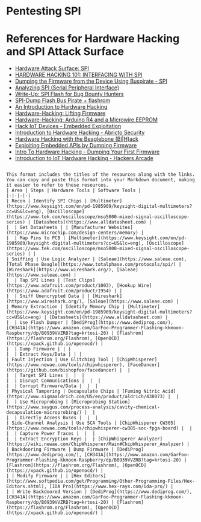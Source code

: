 # Pentesting SPI

# References for Hardware Hacking and SPI Attack Surface

- [Hardware Attack Surface: SPI](https://payatu.com/wp-content/uploads/2022/12/c15.pdf)
- [HARDWARE HACKING 101: INTERFACING WITH SPI](https://riverloopsecurity.com/blog/2020/02/hw-101-spi/)
- [Dumping the Firmware from the Device Using Buspirate - SPI](https://www.iotpentest.com/2019/06/dumping-firmware-from-device-using.html)
- [Analyzing SPI (Serial Peripheral Interface)](https://nse.digital/pages/guides/hardware/spi.html)
- [Write-Up: SPI Flash for Bug Bounty Hunters](https://www.bugcrowd.com/resources/levelup/writeup-spi-flash-for-bug-bounty-hunters/)
- [SPI-Dump Flash Bus Pirate + flashrom](https://book.hacktricks.xyz/todo/hardware-hacking/spi)
- [An Introduction to Hardware Hacking](https://www.cyberark.com/resources/threat-research-blog/an-introduction-to-hardware-hacking)
- [Hardware-Hacking: Lifting Firmware](https://rift.stacktitan.com/lifting-firmware-part-one/)
- [Hardware-Hacking: Arduino R4 and a Microwire EEPROM](https://rift.stacktitan.com/hardware-hacking-arduino-r4-eeprom-and-microwire/)
- [Hack IoT Devices - Embedded Exploitation](https://blog.attify.com/hack-iot-devices-embedded-exploitation/)
- [Introduction to Hardware Hacking - Abricto Security](https://abrictosecurity.com/introduction-to-hardware-hacking-part-1/)
- [Hardware Hacking with the Beaglebone (Bl|H)ack](https://hardwear.io/document/Hardware-Hacking-with-the-Beaglebone-B-Hack.pdf)
- [Exploiting Embedded APIs by Dumping Firmware](https://danaepp.com/exploiting-embedded-apis-by-dumping-firmware)
- [Intro To Hardware Hacking - Dumping Your First Firmware](https://hex0punk.com/posts/intro-hw-hacking/)
- [Introduction to IoT Hardware Hacking - Hackers Arcade](https://hackersarcade.medium.com/introduction-to-iot-hardware-hacking-ca1d8adeebcb)
```

This format includes the titles of the resources along with the links. You can copy and paste this format into your Markdown document, making it easier to refer to these resources.
| Area | Steps | Hardware Tools | Software Tools |
|-|-|-|-|  
| Recon | Identify SPI Chips | [Multimeter](https://www.keysight.com/en/pd-1985909/keysight-digital-multimeters?cc=US&lc=eng), [Oscilloscope](https://www.tek.com/oscilloscope/mso5000-mixed-signal-oscilloscope-series) | [Datasheets](https://www.alldatasheet.com) |
|  | Get Datasheets | | [Manufacturer Websites](https://www.microchip.com/design-centers/memory) |
|  | Map Pins to PCB | [Multimeter](https://www.keysight.com/en/pd-1985909/keysight-digital-multimeters?cc=US&lc=eng), [Oscilloscope](https://www.tek.com/oscilloscope/mso5000-mixed-signal-oscilloscope-series) | |
| Sniffing | Use Logic Analyzer | [Saleae](https://www.saleae.com), [Total Phase Beagle](https://www.totalphase.com/protocols/spi/) | [Wireshark](https://www.wireshark.org/), [Saleae](https://www.saleae.com) |  
|  | Tap SPI Lines | [Test Clips](https://www.adafruit.com/product/1003), [Hookup Wire](https://www.adafruit.com/product/1954) | |
|  | Sniff Unencrypted Data | | [Wireshark](https://www.wireshark.org/), [Saleae](https://www.saleae.com) |
| Memory Extraction | Identify Memory Chip | [Multimeter](https://www.keysight.com/en/pd-1985909/keysight-digital-multimeters?cc=US&lc=eng) | [Datasheets](https://www.alldatasheet.com) |
|  | Use Flash Dumper | [DediProg](https://www.dediprog.com/), [CH341A](https://www.amazon.com/GarFoo-Programmer-Flashing-kkmoon-Raspberry/dp/B0939VVZRB?tag=krtosi-20) | [Flashrom](https://flashrom.org/Flashrom), [OpenOCD](https://xpack.github.io/openocd/) | 
|  | Dump Firmware | | |   
|  | Extract Keys/Data | | |
| Fault Injection | Use Glitching Tool | [ChipWhisperer](https://www.newae.com/tools/chipwhisperer), [FaceDancer](https://github.com/bishopfox/facedancer) |  |
|  | Target SPI Lines |  |  |  
|  | Disrupt Communications |  |  |
|  | Corrupt Firmware/Data |  |  |
| Physical Tampering | Decapsulate Chips | [Fuming Nitric Acid](https://www.sigmaaldrich.com/US/en/product/aldrich/438073) |  |  
|  | Use Microprobing | [Microprobing Station](https://www.saygus.com/process-analysis/cavity-chemical-decapsulation-microprobing/) |  |
|  | Directly Access Buses |  |  |
| Side-Channel Analysis | Use SCA Tools | [ChipWhisperer CW305](https://www.newae.com/tools/chipwhisperer-cw305-soc-fpga-board) |  |
|  | Capture Power Traces |  |  |   
|  | Extract Encryption Keys |  | [ChipWhisperer Analyzer](https://wiki.newae.com/ChipWhisperer/Main#ChipWhisperer_Analyzer) |
| Backdooring Firmware | Dump Firmware | [DediProg](https://www.dediprog.com/), [CH341A](https://www.amazon.com/GarFoo-Programmer-Flashing-kkmoon-Raspberry/dp/B0939VVZRB?tag=krtosi-20) | [Flashrom](https://flashrom.org/Flashrom), [OpenOCD](https://xpack.github.io/openocd/) |
| | Modify Firmware | | [Hex Editors](http://www.softpedia.com/get/Programming/Other-Programming-Files/Hex-Editors.shtml), [IDA Pro](https://www.hex-rays.com/ida-pro/) | 
| | Write Backdoored Version | [DediProg](https://www.dediprog.com/), [CH341A](https://www.amazon.com/GarFoo-Programmer-Flashing-kkmoon-Raspberry/dp/B0939VVZRB?tag=krtosi-20) | [Flashrom](https://flashrom.org/Flashrom), [OpenOCD](https://xpack.github.io/openocd/) |
